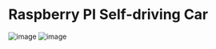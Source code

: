 # Raspberry PI Self-driving Car

![image](https://user-images.githubusercontent.com/72288990/192915139-c53c2485-8279-4d5b-9521-81aa53340afe.png)
![image](https://user-images.githubusercontent.com/72288990/192915175-b05f79ad-5078-4498-b88d-9cb87a7e25fc.png)

